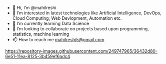 - 👋 Hi, I’m @mahilreshi
- 👀 I’m interested in latest technologies like Artificial Intelligence, DevOps, Cloud Computing, Web Devlopment, Automation etc.
- 🌱 I’m currently learning Data Science
- 💞️ I’m looking to collaborate on projects based upon programming, statistics, machine learning
- 📫 How to reach me mahilreshi5@gmail.com

<!---
mahilreshi/mahilreshi is a ✨ special ✨ repository because its `README.md` (this file) appears on your GitHub profile.
You can click the Preview link to take a look at your changes.
--->
https://repository-images.githubusercontent.com/249747965/36432d80-6e51-11ea-8125-3b459ef6adc4
